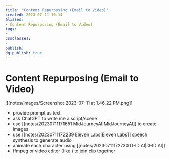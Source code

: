 ```yaml
---
title: "Content Repurposing (Email to Video)"
created: 2023-07-11 10:14
aliases: 
- Content Repurposing (Email to Video)
tags:
- 
cssclasses:
- 
publish:
dg-publish: true
---
```


<!-- 
tags: 
-->

<!--internal
parent:: [[]]
child:: [[]]
related:: [[]]
-->

<!--external
- [ ] []()
-->

# Content Repurposing (Email to Video)

![[notes/images/Screenshot 2023-07-11 at 1.46.22 PM.png]]

- provide prompt as text
- ask ChatGPT to write me a script/scene
- use [[notes/20230711171651 MidJourneyAI|MidJourneyAI]] to create images
- use [[notes/20230711172239 Eleven Labs|Eleven Labs]] speech synthesis to generate audio
- animate each character using [[notes/20230711172730 D-ID AI|D-ID AI]]
- ffmpeg or video editor (like ) to join clip together